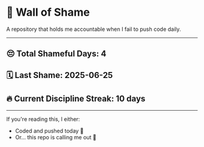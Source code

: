 # 🧱 Wall of Shame

A repository that holds me accountable when I fail to push code daily.

---

## 😔 Total Shameful Days: **4**
## 🗓️ Last Shame: **2025-06-25**
## 🔥 Current Discipline Streak: **10 days**

---

If you're reading this, I either:
- Coded and pushed today 💪
- Or... this repo is calling me out 😤
